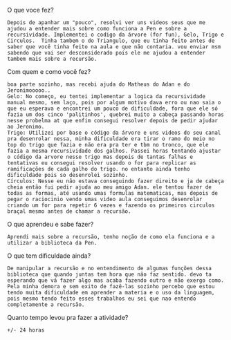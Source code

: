 O que voce fez?

    Depois de apanhar um "pouco", resolvi ver uns videos seus que me ajudou a entender mais sobre como funciona a Pen e sobre a recursividade. Implementei o codigo da árvore (for fun), Gelo, Trigo e Circulos.  Tinha tambem o do Triangulo, que eu tinha feito antes de saber que você tinha feito na aula e que não contaria. vou enviar msm sabendo que vai ser desconsiderado pois ele me ajudou a entender tambem mais sobre a recursão.

Com quem e como você fez?

    boa parte sozinho, mas recebi ajuda do Matheus do Adan e do Jeronimooooo..
    Gelo: No começo, eu tentei implementar a logica da recursividade manual mesmo, sem laço, pois por algum motivo dava erro ou nao saia o que eu esperava e encontrei um pouco de dificuldade, fora que ele só fazia um dos cinco 'palitinhos', quebrei muito a cabeça passando horas nesse probelma at que enfim consegui resolver depois de pedir ajudar ao Jeronimo.
    Trigo: Utilizei por base o código da árvore e uns videos do seu canal pra desenrolar nessa, minha dificuldade era tirar o ramo do meio no top do trigo que fazia e não era pra ter e tbm no tronco, que ele fazia a mesma recursividade dos galhos. Passei horas tentando ajustar o código da arvore nesse trigo mas depois de tantas falhas e tentativas eu consegui resolver usando o for para replicar as ramificações de cada galho do trigo. no entanto ainda tenho dificuldade pois so desenrolei sozinho.
    Círculos: Nesse eu não estava conseguindo fazer direito e ja de cabeça cheia então fui pedir ajuda ao meu amigo Adan. ele tentou fazer de todas as formas, até usando umas formulas matematicas, mas depois de pegar o raciocinio vendo umas video aula conseguimos desenrolar criando um for para repetir 6 vezes e fazendo os primeiros circulos braçal mesmo antes de chamar a recursão.

O que aprendeu e sabe fazer?

    Aprendi mais sobre a recursão, tenho noção de como ela funciona e a utilizar a biblioteca da Pen. 

O que tem dificuldade ainda?

    De manipular a recursão e no entendimento de algumas funções dessa biblioteca que quando juntas tem hora que não faz sentido. devo ta esperando que vá fazer algo mas acaba fazendo outro e não exergo como. Pela minha demora e sem exito de fazê-las sozinho percebo que estou tendo muita dificuldade em aprender a materia e o uso da linguagem, pois mesmo tendo feito esses trabalhos eu sei que nao entendo completamente a recursão.

Quanto tempo levou pra fazer a atividade?

    +/- 24 horas


